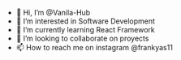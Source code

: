 - 👋 Hi, I’m @Vanila-Hub
- 👀 I’m interested in Software Development
- 🌱 I’m currently learning React Framework
- 💞️ I’m looking to collaborate on proyects
- 📫 How to reach me on instagram @frankyas11



<!---
Vanila-Hub/Vanila-Hub is a ✨ special ✨ repository because its `README.md` (this file) appears on your GitHub profile.
You can click the Preview link to take a look at your changes.
--->

